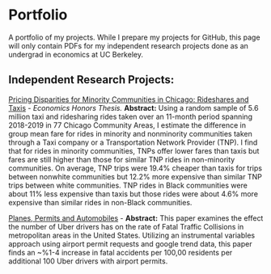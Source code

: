 # Portfolio
A portfolio of my projects. 
While I prepare my projects for GitHub, this page will only contain PDFs for my independent research projects done as an undergrad in economics at UC Berkeley.

## Independent Research Projects:
[Pricing Disparities for Minority Communities in Chicago: Rideshares and Taxis](https://drive.google.com/open?id=14ZV97LYL9PZYJ8o2ozB82O9pNnNnjNDr) - *Economics Honors Thesis.* **Abstract:**
Using a random sample of 5.6 million taxi and ridesharing rides taken over an 11-month period spanning 2018-2019 in 77 Chicago Community Areas, I estimate the difference in group mean fare for rides in minority and nonminority communities taken through a Taxi company or a Transportation Network Provider (TNP). I find that for rides in minority communities, TNPs offer lower fares than taxis but fares are still higher than those for similar TNP rides in non-minority communities. On average, TNP trips were 19.4% cheaper than taxis for trips between nonwhite communities but 12.2% more expensive than similar TNP trips between white communities. TNP rides in Black communities were about 11% less expensive than taxis but those rides were about 4.6% more expensive than similar rides in non-Black communities.

[Planes, Permits and Automobiles](https://drive.google.com/open?id=12GV13m965rZt8Sd0lUMruzclVShku1ze) - **Abstract:**
This paper examines the effect the number of Uber drivers has on the rate of Fatal Traffic Collisions in metropolitan areas in the United States. Utilizing an instrumental variables approach using airport permit requests and google trend data, this paper finds an ~%1-4 increase in fatal accidents per 100,00 residents per additional 100 Uber drivers with airport permits.